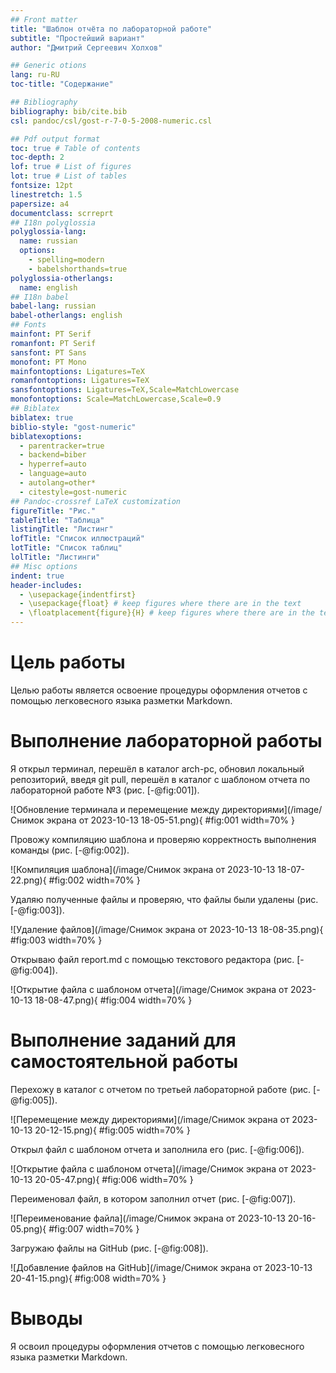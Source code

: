```yaml
---
## Front matter
title: "Шаблон отчёта по лабораторной работе"
subtitle: "Простейший вариант"
author: "Дмитрий Сергеевич Холхов"

## Generic otions
lang: ru-RU
toc-title: "Содержание"

## Bibliography
bibliography: bib/cite.bib
csl: pandoc/csl/gost-r-7-0-5-2008-numeric.csl

## Pdf output format
toc: true # Table of contents
toc-depth: 2
lof: true # List of figures
lot: true # List of tables
fontsize: 12pt
linestretch: 1.5
papersize: a4
documentclass: scrreprt
## I18n polyglossia
polyglossia-lang:
  name: russian
  options:
	- spelling=modern
	- babelshorthands=true
polyglossia-otherlangs:
  name: english
## I18n babel
babel-lang: russian
babel-otherlangs: english
## Fonts
mainfont: PT Serif
romanfont: PT Serif
sansfont: PT Sans
monofont: PT Mono
mainfontoptions: Ligatures=TeX
romanfontoptions: Ligatures=TeX
sansfontoptions: Ligatures=TeX,Scale=MatchLowercase
monofontoptions: Scale=MatchLowercase,Scale=0.9
## Biblatex
biblatex: true
biblio-style: "gost-numeric"
biblatexoptions:
  - parentracker=true
  - backend=biber
  - hyperref=auto
  - language=auto
  - autolang=other*
  - citestyle=gost-numeric
## Pandoc-crossref LaTeX customization
figureTitle: "Рис."
tableTitle: "Таблица"
listingTitle: "Листинг"
lofTitle: "Список иллюстраций"
lotTitle: "Список таблиц"
lolTitle: "Листинги"
## Misc options
indent: true
header-includes:
  - \usepackage{indentfirst}
  - \usepackage{float} # keep figures where there are in the text
  - \floatplacement{figure}{H} # keep figures where there are in the text
---
```


# Цель работы

Целью работы является освоение процедуры оформления отчетов с помощью легковесного языка разметки Markdown.

# Выполнение лабораторной работы

Я открыл терминал, перешёл в каталог arch-pc, обновил локальный репозиторий, введя git pull, перешёл в каталог с шаблоном отчета по лабораторной работе №3 (рис. [-@fig:001]).

![Обновление терминала и перемещение между директориями](/image/Снимок экрана от 2023-10-13 18-05-51.png){ #fig:001 width=70% }

Провожу компиляцию шаблона и проверяю корректность выполнения команды (рис. [-@fig:002]).

![Компиляция шаблона](/image/Снимок экрана от 2023-10-13 18-07-22.png){ #fig:002 width=70% }

Удаляю полученные файлы и проверяю, что файлы были удалены (рис. [-@fig:003]).

![Удаление файлов](/image/Снимок экрана от 2023-10-13 18-08-35.png){ #fig:003 width=70% }

Открываю файл report.md с помощью текстового редактора (рис. [-@fig:004]).

![Открытие файла с шаблоном отчета](/image/Снимок экрана от 2023-10-13 18-08-47.png){ #fig:004 width=70% }

# Выполнение заданий для самостоятельной работы

Перехожу в каталог с отчетом по третьей лабораторной работе (рис. [-@fig:005]).

![Перемещение между директориями](/image/Снимок экрана от 2023-10-13 20-12-15.png){ #fig:005 width=70% }

Открыл файл с шаблоном отчета и заполнила его (рис. [-@fig:006]).

![Открытие файла с шаблоном отчета](/image/Снимок экрана от 2023-10-13 20-05-47.png){ #fig:006 width=70% }

Переименовал файл, в котором заполнил отчет (рис. [-@fig:007]).

![Переименование файла](/image/Снимок экрана от 2023-10-13 20-16-05.png){ #fig:007 width=70% }

Загружаю файлы на GitHub (рис. [-@fig:008]).

![Добавление файлов на GitHub](/image/Снимок экрана от 2023-10-13 20-41-15.png){ #fig:008 width=70% }

# Выводы

Я освоил процедуры оформления отчетов с помощью легковесного языка разметки Markdown.

